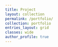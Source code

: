 ```yaml
---
title: Project
layout: collection
permalink: /portfolio/
collection: portfolio
entries_layout: grid
classes: wide
author_profile: true
---
```


